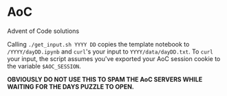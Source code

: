 # AoC
Advent of Code solutions

Calling `./get_input.sh YYYY DD` copies the template notebook to `/YYYY/dayDD.ipynb` and `curl`'s your input to `YYYY/data/dayDD.txt`. To `curl` your input, the script assumes you've exported your AoC session cookie to the variable `$AOC_SESSION`.

**OBVIOUSLY DO NOT USE THIS TO SPAM THE AoC SERVERS WHILE WAITING FOR THE DAYS PUZZLE TO OPEN.**